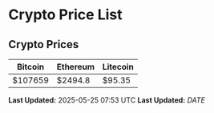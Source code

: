 # Crypto Price List

## Crypto Prices
| Bitcoin | Ethereum | Litecoin |
| ------- | -------- | -------- |
| $107659 | $2494.8 | $95.35 |
**Last Updated:** 2025-05-25 07:53 UTC
**Last Updated:** $DATE$
